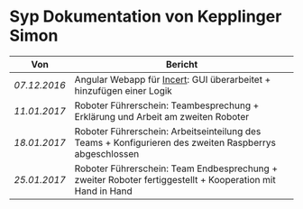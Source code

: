 # Syp Dokumentation von Kepplinger Simon

| Von | Bericht |
| --- | --- |
|*07.12.2016*|Angular Webapp für [Incert](http://www.incert.at): GUI überarbeitet + hinzufügen einer Logik|
|*11.01.2017*|Roboter Führerschein: Teambesprechung + Erklärung und Arbeit am zweiten Roboter|
|*18.01.2017*|Roboter Führerschein: Arbeitseinteilung des Teams + Konfigurieren des zweiten Raspberrys abgeschlossen|
|*25.01.2017*|Roboter Führerschein: Team Endbesprechung + zweiter Roboter fertiggestellt + Kooperation mit Hand in Hand|
